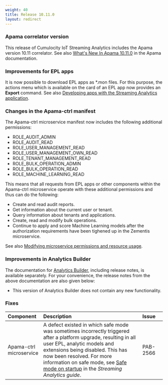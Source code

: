 ```yaml
---
weight: 40
title: Release 10.11.0
layout: redirect
---
```


### Apama correlator version

This release of Cumulocity IoT Streaming Analytics includes the Apama version 10.11 correlator.
See also [What's New In Apama 10.11.0](https://documentation.softwareag.com/apama/v10-11/apama10-11/apama-webhelp/index.html#page/apama-webhelp%2Fco-WhaNewInApa_10110_top.html)
in the Apama documentation.

### Improvements for EPL apps

It is now possible to download EPL apps as \*.mon files. For this purpose, the actions menu which is available on the card of an EPL app
now provides an **Export** command. See also [Developing apps with the Streaming Analytics application](https://cumulocity.com/guides/10.11.0/apama/analytics-introduction/#apama-epl-apps).

### Changes in the Apama-ctrl manifest

The Apama-ctrl microservice manifest now includes the following additional permissions:

- ROLE_AUDIT_ADMIN
- ROLE_AUDIT_READ
- ROLE_USER_MANAGEMENT_READ
- ROLE_USER_MANAGEMENT_OWN_READ
- ROLE_TENANT_MANAGEMENT_READ
- ROLE_BULK_OPERATION_ADMIN
- ROLE_BULK_OPERATION_READ
- ROLE_MACHINE_LEARNING_READ

This means that all requests from EPL apps or other components within the Apama-ctrl microservice operate with these additional permissions
and thus can do the following:

- Create and read audit reports.
- Get information about the current user or tenant.
- Query information about tenants and applications.
- Create, read and modify bulk operations.
- Continue to apply and score Machine Learning models after the authorization requirements have been tighened up in the Zementis microservice.

See also [Modifying microservice permissions and resource usage](https://cumulocity.com/guides/10.11.0/apama/advanced/#microservice-permissions).

### Improvements in Analytics Builder

The documentation for [Analytics Builder](https://documentation.softwareag.com/apama/Analytics_Builder/pab10-11-0/apama-pab-webhelp/index.html), including release notes, is available separately. For your convenience, the release notes from the above documentation are also given below:

- This version of Analytics Builder does not contain any new functionality.

### Fixes

<table>
<colgroup>
    <col style="width: 15%;">
    <col style="width: 70%;">
    <col style="width: 15%;">
</colgroup>
<thead>
<tr>
<th style="text-align:left">Component</th>
<th style="text-align:left">Description</th>
<th style="text-align:left">Issue</th>
</tr>
</thead>
<tbody>

<tr>
<td style="text-align:left">Apama-ctrl microservice</td>
<td style="text-align:left">A defect existed in which safe mode was sometimes incorrectly triggered after a platform upgrade,
  resulting in all user EPL, analytic models and extensions being disabled. This has now been resolved.
  For more information on safe mode, see <a href="https://cumulocity.com/guides/10.11.0/apama/troubleshooting/#apama_safe_mode">Safe mode on startup</a>
  in the <em>Streaming Analytics guide</em>.</td>
<td style="text-align:left">PAB-2566</td>
</tr>

</tbody>
</table>
